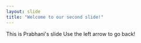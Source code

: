 ```yaml
---
layout: slide
title: "Welcome to our second slide!"
---
```

This is Prabhani's slide
Use the left arrow to go back!
